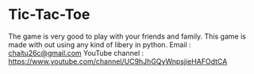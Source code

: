 # Tic-Tac-Toe
The game is very good to play with your friends and family. This game is made with out using any kind of libery in python. Email : chaitu26c@gmail.com YouTube channel : https://www.youtube.com/channel/UC9hJhGQyWnpsjieHAFOdtCA
